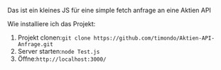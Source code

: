 Das ist ein kleines JS für eine simple fetch anfrage an eine Aktien API

Wie installiere ich das Projekt:

1. Projekt clonen:`git clone https://github.com/timondo/Aktien-API-Anfrage.git`
2. Server starten:`node Test.js`
3. Öffne:`http://localhost:3000/`
